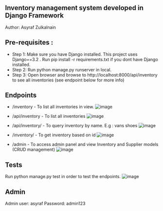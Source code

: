 ## Inventory management system developed in Django Framework
Author: Asyraf Zulkalnain

## Pre-requisites :

* Step 1: Make sure you have Django installed. This project uses Django==3.2 . Run pip install -r requirements.txt if you dont have Django installed.
* Step 2: Run python manage.py runserver in local. 
* Step 3: Open browser and browse to http://localhost:8000/api/inventory
to see all inventories (see endpoint below for more info)

## Endpoints
* /inventory - To list all inventories in view.
![image](https://user-images.githubusercontent.com/53460015/197374845-e6b44dc0-972d-40f4-ab2f-77b54bcae866.png)


* /api/inventory - To list all inventories
![image](https://user-images.githubusercontent.com/53460015/197374857-4afad67d-42aa-427c-8ea4-2d6fa65eb530.png)

* /api/inventory/<name> - To query inventory by name. E.g : vans shoes
![image](https://user-images.githubusercontent.com/53460015/197375098-c6815ab6-211f-4a35-bfdd-6d04c3e44097.png)


* /inventory/<id> - To get inventory based on id
![image](https://user-images.githubusercontent.com/53460015/197405592-83649384-dc1e-45b4-8348-4313f7ea3572.png)



 * /admin - To access admin panel and view Inventory and Supplier models (CRUD management)
 ![image](https://user-images.githubusercontent.com/53460015/197374953-910d33af-99a8-4def-962b-f64a03f00515.png)

  
 ## Tests
 Run python manage.py test in order to test the endpoints.
 ![image](https://user-images.githubusercontent.com/53460015/197375170-9f72ef7b-7b08-421f-9f66-632ecff17873.png)

 
 
  ## Admin
  Admin user: asyraf
  Password: admin123




